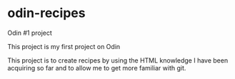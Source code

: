 # odin-recipes
Odin #1 project

This project is my first project on Odin

This project is to create recipes by using the HTML knowledge I have been acquiring so far and to allow me to get more familiar with git.